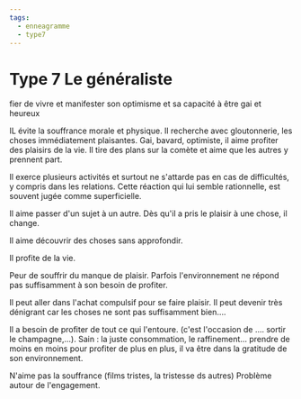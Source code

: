 ```yaml
---
tags:
  - enneagramme
  - type7
---
```


# Type 7 Le généraliste


fier de vivre et manifester son optimisme et sa capacité à être gai et heureux

IL évite la souffrance morale et physique. Il recherche avec gloutonnerie, les choses immédiatement plaisantes. Gai, bavard, optimiste, il aime profiter des plaisirs de la vie. Il tire des plans sur la comète et aime que les autres y prennent part.

Il exerce plusieurs activités et surtout ne s'attarde pas en cas de difficultés, y compris dans les relations. Cette réaction qui lui semble rationnelle, est souvent jugée comme superficielle.

Il aime passer d'un sujet à un autre. Dès qu'il a pris le plaisir à une chose, il change.

Il aime découvrir des choses sans approfondir.

Il profite de la vie.

Peur de souffrir du manque de plaisir. Parfois l'environnement ne répond pas suffisamment à son besoin de profiter.

Il peut aller dans l'achat compulsif pour se faire plaisir. Il peut devenir très dénigrant car les choses ne sont pas suffisamment bien....

Il a besoin de profiter de tout ce qui l'entoure. (c'est l'occasion de .... sortir le champagne,...). Sain : la juste consommation, le raffinement... prendre de moins en moins pour profiter de plus en plus, il va être dans la gratitude de son environnement.

N'aime pas la souffrance (films tristes, la tristesse ds autres) Problème autour de l'engagement.

